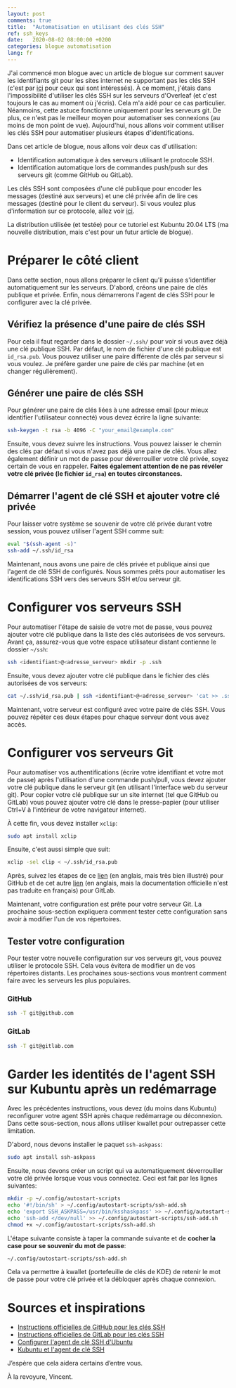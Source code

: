 ```yaml
---
layout: post
comments: true
title:  "Automatisation en utilisant des clés SSH"
ref: ssh_keys
date:   2020-08-02 08:00:00 +0200
categories: blogue automatisation
lang: fr
---
```


J'ai commencé mon blogue avec un article de blogue sur comment sauver les identifiants git pour les sites internet ne supportant pas les clés SSH (c'est par [ici](astuces/dev/2019/09/09/sauver-les-identifiants-git.html) pour ceux qui sont intéressés).
À ce moment, j'étais dans l'impossibilité d'utiliser les clés SSH sur les serveurs d'Overleaf (et c'est toujours le cas au moment où j'écris).
Cela m'a aidé pour ce cas particulier.
Néanmoins, cette astuce fonctionne uniquement pour les serveurs git.
De plus, ce n'est pas le meilleur moyen pour automatiser ses connexions (au moins de mon point de vue).
Aujourd'hui, nous allons voir comment utiliser les clés SSH pour automatiser plusieurs étapes d'identifications.

Dans cet article de blogue, nous allons voir deux cas d'utilisation:
* Identification automatique à des serveurs utilisant le protocole SSH.
* Identification automatique lors de commandes push/push sur des serveurs git (comme GitHub ou GitLab).

Les clés SSH sont composées d'une clé publique pour encoder les messages (destiné aux serveurs) et une clé privée afin de lire ces messages (destiné pour le client du serveur).
Si vous voulez plus d'information sur ce protocole, allez voir [ici](https://delicious-insights.com/fr/articles/comprendre-et-maitriser-les-cles-ssh/).

La distribution utilisée (et testée) pour ce tutoriel est Kubuntu 20.04 LTS (ma nouvelle distribution, mais c'est pour un futur article de blogue).

# Préparer le côté client

Dans cette section, nous allons préparer le client qu'il puisse s'identifier automatiquement sur les serveurs.
D'abord, créons une paire de clés publique et privée.
Enfin, nous démarrerons l'agent de clés SSH pour le configurer avec la clé privée.

## Vérifiez la présence d'une paire de clés SSH

Pour cela il faut regarder dans le dossier `~/.ssh/` pour voir si vous avez déjà une clé publique SSH.
Par défaut, le nom de fichier d'une clé publique est `id_rsa.pub`.
Vous pouvez utiliser une paire différente de clés par serveur si vous voulez.
Je préfère garder une paire de clés par machine (et en changer régulièrement).

## Générer une paire de clés SSH

Pour générer une paire de clés liées à une adresse email (pour mieux identifier l'utilisateur connecté) vous devez écrire la ligne suivante: 
```bash
ssh-keygen -t rsa -b 4096 -C "your_email@example.com"
```
Ensuite, vous devez suivre les instructions.
Vous pouvez laisser le chemin des clés par défaut si vous n'avez pas déjà une paire de clés.
Vous allez également définir un mot de passe pour déverrouiller votre clé privée, soyez certain de vous en rappeler.
**Faites également attention de ne pas révéler votre clé privée (le fichier `id_rsa`) en toutes circonstances.**

## Démarrer l'agent de clé SSH et ajouter votre clé privée

Pour laisser votre système se souvenir de votre clé privée durant votre session, vous pouvez utiliser l'agent SSH comme suit:
```bash
eval "$(ssh-agent -s)"
ssh-add ~/.ssh/id_rsa
```

Maintenant, nous avons une paire de clés privée et publique ainsi que l'agent de clé SSH de configurés.
Nous sommes prêts pour automatiser les identifications SSH vers des serveurs SSH et/ou serveur git.

# Configurer vos serveurs SSH

Pour automatiser l'étape de saisie de votre mot de passe, vous pouvez ajouter votre clé publique dans la liste des clés autorisées de vos serveurs.
Avant ça, assurez-vous que votre espace utilisateur distant contienne le dossier `~/ssh`:
```bash
ssh <identifiant>@<adresse_serveur> mkdir -p .ssh
```

Ensuite, vous devez ajouter votre clé publique dans le fichier des clés autorisées de vos serveurs:
```bash
cat ~/.ssh/id_rsa.pub | ssh <identifiant>@<adresse_serveur> 'cat >> .ssh/authorized_keys'
```

Maintenant, votre serveur est configuré avec votre paire de clés SSH.
Vous pouvez répéter ces deux étapes pour chaque serveur dont vous avez accès.

# Configurer vos serveurs Git

Pour automatiser vos authentifications (écrire votre identifiant et votre mot de passe) après l'utilisation d'une commande push/pull, vous devez ajouter votre clé publique dans le serveur git (en utilisant l'interface web du serveur git).
Pour copier votre clé publique sur un site internet (tel que GitHub ou GitLab) vous pouvez ajouter votre clé dans le presse-papier (pour utiliser Ctrl+V à l'intérieur de votre navigateur internet).

À cette fin, vous devez installer `xclip`:
```bash
sudo apt install xclip
```

Ensuite, c'est aussi simple que suit:
```bash
xclip -sel clip < ~/.ssh/id_rsa.pub
```

Après, suivez les étapes de ce [lien](https://help.github.com/en/github/authenticating-to-github/adding-a-new-ssh-key-to-your-github-account) (en anglais, mais très bien illustré) pour GitHub et de cet autre [lien](https://docs.gitlab.com/ee/ssh/#adding-an-ssh-key-to-your-gitlab-account) (en anglais, mais la documentation officielle n'est pas traduite en français) pour GitLab.

Maintenant, votre configuration est prête pour votre serveur Git.
La prochaine sous-section expliquera comment tester cette configuration sans avoir à modifier l'un de vos répertoires.

## Tester votre configuration

Pour tester votre nouvelle configuration sur vos serveurs git, vous pouvez utiliser le protocole SSH.
Cela vous évitera de modifier un de vos répertoires distants.
Les prochaines sous-sections vous montrent comment faire avec les serveurs les plus populaires.

### GitHub

```bash
ssh -T git@github.com
```
### GitLab

```bash
ssh -T git@gitlab.com
```

# Garder les identités de l'agent SSH sur Kubuntu après un redémarrage

Avec les précédentes instructions, vous devez (du moins dans Kubuntu) reconfigurer votre agent SSH après chaque redémarrage ou déconnexion.
Dans cette sous-section, nous allons utiliser kwallet pour outrepasser cette limitation.

D'abord, nous devons installer le paquet `ssh-askpass`:
```bash
sudo apt install ssh-askpass
```

Ensuite, nous devons créer un script qui va automatiquement déverrouiller votre clé privée lorsque vous vous connectez.
Ceci est fait par les lignes suivantes:
```bash
mkdir -p ~/.config/autostart-scripts
echo '#!/bin/sh' > ~/.config/autostart-scripts/ssh-add.sh
echo 'export SSH_ASKPASS=/usr/bin/ksshaskpass' >> ~/.config/autostart-scripts/ssh-add.sh
echo 'ssh-add </dev/null' >> ~/.config/autostart-scripts/ssh-add.sh
chmod +x ~/.config/autostart-scripts/ssh-add.sh
```

L'étape suivante consiste à taper la commande suivante et de **cocher la case pour se souvenir du mot de passe**:
```bash
~/.config/autostart-scripts/ssh-add.sh
```
Cela va permettre à kwallet (portefeuille de clés de KDE) de retenir le mot de passe pour votre clé privée et la débloquer après chaque connexion.

# Sources et inspirations

* [Instructions officielles de GitHub pour les clés SSH](https://help.github.com/en/github/authenticating-to-github)
* [Instructions officielles de GitLab pour les clés SSH](https://docs.gitlab.com/ee/ssh/)
* [Configurer l'agent de clé SSH d'Ubuntu](http://www.linuxproblem.org/art_9.html)
* [Kubuntu et l'agent de clé SSH](https://wiki.csnu.org/index.php/Kubuntu_/_KDE_:_login_ssh_automatique_par_cl%C3%A9)

J’espère que cela aidera certains d’entre vous.

À la revoyure, Vincent.
